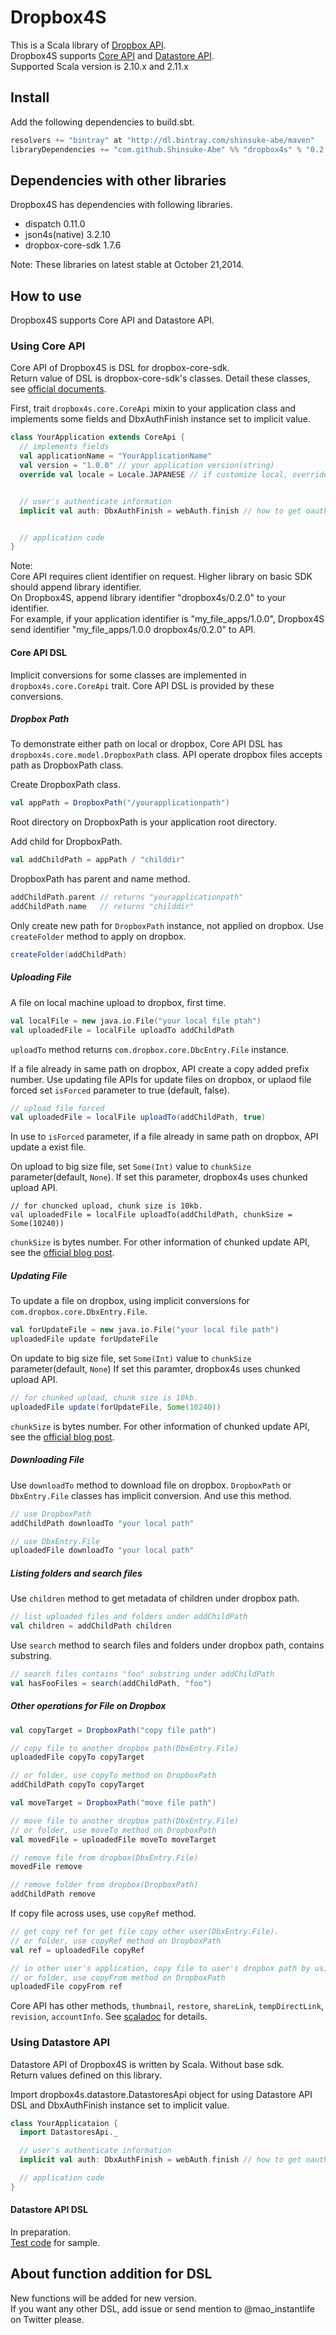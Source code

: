 # Dropbox4S
This is a Scala library of [Dropbox API](https://www.dropbox.com/developers). <br/>
Dropbox4S supports [Core API](https://www.dropbox.com/developers/core) and [Datastore API](https://www.dropbox.com/developers/datastore).<br/>
Supported Scala version is 2.10.x and 2.11.x


## Install
Add the following dependencies to build.sbt.<br/>
```Scala
resolvers += "bintray" at "http://dl.bintray.com/shinsuke-abe/maven"
libraryDependencies += "com.github.Shinsuke-Abe" %% "dropbox4s" % "0.2.0"
```


## Dependencies with other libraries
Dropbox4S has dependencies with following libraries.<br/>

* dispatch 0.11.0
* json4s(native) 3.2.10
* dropbox-core-sdk 1.7.6

Note: These libraries on latest stable at October 21,2014.


## How to use
Dropbox4S supports Core API and Datastore API.<br/>


### Using Core API
Core API of Dropbox4S is DSL for dropbox-core-sdk.<br/>
Return value of DSL is dropbox-core-sdk's classes.
Detail these classes, see [official documents](http://dropbox.github.io/dropbox-sdk-java/api-docs/v1.7.x/).<br/>


First, trait `dropbox4s.core.CoreApi` mixin to your application class and implements some fields and DbxAuthFinish instance set to implicit value.
```Scala
class YourApplication extends CoreApi {
  // implements fields
  val applicationName = "YourApplicationName"
  val version = "1.0.0" // your application version(string)
  override val locale = Locale.JAPANESE // if customize local, override local field


  // user's authenticate information
  implicit val auth: DbxAuthFinish = webAuth.finish // how to get oauth access token, see dropbox-core-sdk document.


  // application code
}
```
Note:<br/>
Core API requires client identifier on request. Higher library on basic SDK should append library identifier.<br/>
On Dropbox4S, append library identifier "dropbox4s/0.2.0" to your identifier.<br/>
For example, if your application identifier is "my_file_apps/1.0.0",
Dropbox4S send identifier "my_file_apps/1.0.0 dropbox4s/0.2.0" to API.<br/>


#### Core API DSL

Implicit conversions for some classes are implemented in `dropbox4s.core.CoreApi` trait.
Core API DSL is provided by these conversions.


##### Dropbox Path

To demonstrate either path on local or dropbox, Core API DSL has `dropbox4s.core.model.DropboxPath` class.
API operate dropbox files accepts path as DropboxPath class.

Create DropboxPath class.
```Scala
val appPath = DropboxPath("/yourapplicationpath")
```

Root directory on DropboxPath is your application root directory.

Add child for DropboxPath.
```Scala
val addChildPath = appPath / "childdir"
```

DropboxPath has parent and name method.
```Scala
addChildPath.parent // returns "yourapplicationpath"
addChildPath.name   // returns "childdir" 
```

Only create new path for `DropboxPath` instance, not applied on dropbox.
Use `createFolder` method to apply on dropbox.
```Scala
createFolder(addChildPath)
```


##### Uploading File

A file on local machine upload to dropbox, first time.
```Scala
val localFile = new java.io.File("your local file ptah")
val uploadedFile = localFile uploadTo addChildPath
```

`uploadTo` method returns `com.dropbox.core.DbcEntry.File` instance.

If a file already in same path on dropbox, API create a copy added prefix number.
Use updating file APIs for update files on dropbox, or uplaod file forced set `isForced` parameter to true (default, false).
```Scala
// upload file forced
val uploadedFile = localFile uploadTo(addChildPath, true)
```

In use to `isForced` parameter, if a file already in same path on dropbox, API update a exist file.

On upload to big size file, set `Some(Int)` value to `chunkSize` parameter(default, `None`).
If set this parameter, dropbox4s uses chunked upload API.
```
// for chuncked upload, chunk size is 10kb.
val uploadedFile = localFile uploadTo(addChildPath, chunkSize = Some(10240))
```

`chunkSize` is bytes number.
For other information of chunked update API, see the [official blog post](https://www.dropbox.com/developers/blog/21/chunked-uploads-beta).


##### Updating File

To update a file on dropbox, using implicit conversions for `com.dropbox.core.DbxEntry.File`.
```Scala
val forUpdateFile = new java.io.File("your local file path")
uploadedFile update forUpdateFile
```

On update to big size file, set `Some(Int)` value to `chunkSize` parameter(default, `None`)
If set this paramter, dropbox4s uses chunked upload API.
```Scala
// for chunked upload, chunk size is 10kb.
uploadedFile update(forUpdateFile, Some(10240))
```

`chunkSize` is bytes number.
For other information of chunked update API, see the [official blog post](https://www.dropbox.com/developers/blog/21/chunked-uploads-beta).


##### Downloading File

Use `downloadTo` method to download file on dropbox.
`DropboxPath` or `DbxEntry.File` classes has implicit conversion. And use this method.
```Scala
// use DropboxPath
addChildPath downloadTo "your local path"

// use DbxEntry.File
uploadedFile downloadTo "your local path"
```

##### Listing folders and search files

Use `children` method to get metadata of children under dropbox path.
```Scala
// list uploaded files and folders under addChildPath
val children = addChildPath children
```

Use `search` method to search files and folders under dropbox path, contains substring.
```Scala
// search files contains "foo" substring under addChildPath
val hasFooFiles = search(addChildPath, "foo")
```

##### Other operations for File on Dropbox

```Scala
val copyTarget = DropboxPath("copy file path")

// copy file to another dropbox path(DbxEntry.File)
uploadedFile copyTo copyTarget

// or folder, use copyTo method on DropboxPath
addChildPath copyTo copyTarget

val moveTarget = DropboxPath("move file path")

// move file to another dropbox path(DbxEntry.File)
// or folder, use moveTo method on DropboxPath
val movedFile = uploadedFile moveTo moveTarget

// remove file from dropbox(DbxEntry.File)
movedFile remove

// remove folder from dropbox(DropboxPath)
addChildPath remove
```

If copy file across uses, use `copyRef` method.
```Scala
// get copy ref for get file copy other user(DbxEntry.File).
// or folder, use copyRef method on DropboxPath
val ref = uploadedFile copyRef

// in other user's application, copy file to user's dropbox path by using copy ref.
// or folder, use copyFrom method on DropboxPath
uploadedFile copyFrom ref
```

Core API has other methods, `thumbnail`, `restore`, `shareLink`, `tempDirectLink`, `revision`, `accountInfo`.
See [scaladoc]() for details.


### Using Datastore API
Datastore API of Dropbox4S is written by Scala. Without base sdk.<br/>
Return values defined on this library.<br/>


Import dropbox4s.datastore.DatastoresApi object for using Datastore API DSL and DbxAuthFinish instance set to implicit value.
```Scala
class YourApplicataion {
  import DatastoresApi._

  // user's authenticate information
  implicit val auth: DbxAuthFinish = webAuth.finish // how to get oauth access token, see dropbox-core-sdk document.

  // application code
}
```


#### Datastore API DSL
In preparation.<br/>
[Test code](https://github.com/Shinsuke-Abe/dropbox4s/blob/master/src/test/scala/dropbox4s/datastore/DatastoresApiTest.scala) for sample.

## About function addition for DSL
New functions will be added for new version.<br/>
If you want any other DSL, add issue or send mention to @mao_instantlife on Twitter please.
